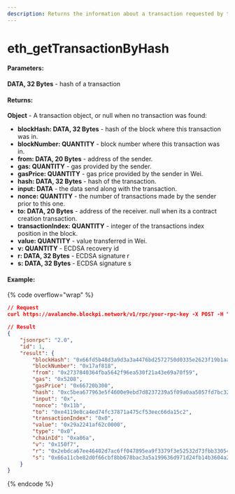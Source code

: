```yaml
---
description: Returns the information about a transaction requested by transaction hash.
---
```


# eth\_getTransactionByHash

#### **Parameters:**

**DATA, 32 Bytes** - hash of a transaction

#### **Returns:**

**Object** - A transaction object, or null when no transaction was found:

* **blockHash: DATA, 32 Bytes** - hash of the block where this transaction was in.
* **blockNumber: QUANTITY** - block number where this transaction was in.
* **from: DATA, 20 Bytes** - address of the sender.
* **gas: QUANTITY** - gas provided by the sender.
* **gasPrice: QUANTITY** - gas price provided by the sender in Wei.
* **hash: DATA, 32 Bytes** - hash of the transaction.
* **input: DATA** - the data send along with the transaction.
* **nonce: QUANTITY** - the number of transactions made by the sender prior to this one.
* **to: DATA, 20 Bytes** - address of the receiver. null when its a contract creation transaction.
* **transactionIndex: QUANTITY** - integer of the transactions index position in the block.
* **value: QUANTITY** - value transferred in Wei.
* **v: QUANTITY** - ECDSA recovery id
* **r: DATA, 32 Bytes** - ECDSA signature r
* **s: DATA, 32 Bytes** - ECDSA signature s

#### Example:

{% code overflow="wrap" %}
```json
// Request
curl https://avalanche.blockpi.network/v1/rpc/your-rpc-key -X POST -H "Content-Type: application/json" --data '{"jsonrpc":"2.0","method":"eth_getTransactionByHash","params":["0xc5bea677963e5f4600e9ebd7d8237239a5f09a0aa5057fd7bc323c0a3defc446"],"id":1}'

// Result
{
    "jsonrpc": "2.0",
    "id": 1,
    "result": {
        "blockHash": "0x66fd5b48d3a9d3a3a4476bd2572750d0335e2623f19b1aaa4df1d45fa2a34d2b",
        "blockNumber": "0x17af818",
        "from": "0x2737840364fba5642f96ea530f21a43e69a70f59",
        "gas": "0x5208",
        "gasPrice": "0x66720b300",
        "hash": "0xc5bea677963e5f4600e9ebd7d8237239a5f09a0aa5057fd7bc323c0a3defc446",
        "input": "0x",
        "nonce": "0x11b",
        "to": "0xe4119e8ca4ed74fc37871a475cf53eec66da15c2",
        "transactionIndex": "0x0",
        "value": "0x29a2241af62c0000",
        "type": "0x0",
        "chainId": "0xa86a",
        "v": "0x150f7",
        "r": "0x2ebdca67ee46402d7ac6ff047895ea9f3379f3e52532d73fbb33054b946c4122",
        "s": "0x66a11cbe82d0f66cbf8bb678bac3a5a199636d971d24fb14b3604a2392d545e5"
    }
}
```
{% endcode %}
